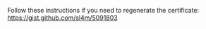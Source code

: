 Follow these instructions if you need to regenerate the certificate: https://gist.github.com/sl4m/5091803

